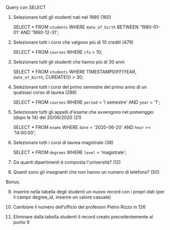 Query con SELECT

1. Selezionare tutti gli studenti nati nel 1990 (160)

   SELECT \* FROM `students` WHERE `date_of_birth` BETWEEN '1990-01-01' AND '1990-12-31';

2. Selezionare tutti i corsi che valgono più di 10 crediti (479)

   SELECT \* FROM `courses` WHERE `cfu` > 10;

3. Selezionare tutti gli studenti che hanno più di 30 anni

   SELECT \* FROM `students` WHERE TIMESTAMPDIFF(YEAR, `date_of_birth`, CURDATE()) > 30;

4. Selezionare tutti i corsi del primo semestre del primo anno di un qualsiasi corso di
   laurea (286)

   SELECT \* FROM `courses` WHERE `period` = 'I semestre' AND `year` = '1';

5. Selezionare tutti gli appelli d'esame che avvengono nel pomeriggio (dopo le 14) del
   20/06/2020 (21)

   SELECT \* FROM `exams` WHERE `date` = '2020-06-20' AND `hour` >= '14:00:00';

6. Selezionare tutti i corsi di laurea magistrale (38)

   SELECT \* FROM `degrees` WHERE `level` = 'magistrale';

7. Da quanti dipartimenti è composta l'università? (12)

8. Quanti sono gli insegnanti che non hanno un numero di telefono? (50)

Bonus.

9. Inserire nella tabella degli studenti un nuovo record con i propri dati (per il campo
   degree_id, inserire un valore casuale)

10. Cambiare il numero dell’ufficio del professor Pietro Rizzo in 126

11. Eliminare dalla tabella studenti il record creato precedentemente al punto 9
